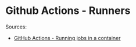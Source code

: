 # Github Actions - Runners

Sources:

- [GitHub Actions - Running jobs in a container](https://docs.github.com/en/actions/using-jobs/running-jobs-in-a-container)

